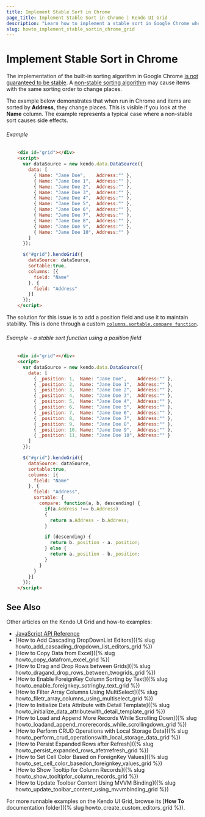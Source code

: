 ```yaml
---
title: Implement Stable Sort in Chrome
page_title: Implement Stable Sort in Chrome | Kendo UI Grid
description: "Learn how to implement a stable sort in Google Chrome when using the Kendo UI Grid widget."
slug: howto_implement_stable_sortin_chrome_grid
---
```


# Implement Stable Sort in Chrome

The implementation of the built-in sorting algorithm in Google Chrome [is not guaranteed to be stable](https://bugs.chromium.org/p/v8/issues/detail?id=90). A [non-stable sorting algorithm](https://en.wikipedia.org/wiki/Sorting_algorithm#Stability) may cause items with the same sorting order to change places.

The example below demonstrates that when run in Chrome and items are sorted by **Address**, they change places. This is visible if you look at the **Name** column. The example represents a typical case where a non-stable sort causes side effects.

###### Example

```html
    <div id="grid"></div>
    <script>
      var dataSource = new kendo.data.DataSource({
        data: [
          { Name: "Jane Doe",    Address:"" },
          { Name: "Jane Doe 1",  Address:"" },
          { Name: "Jane Doe 2",  Address:"" },
          { Name: "Jane Doe 3",  Address:"" },
          { Name: "Jane Doe 4",  Address:"" },
          { Name: "Jane Doe 5",  Address:"" },
          { Name: "Jane Doe 6",  Address:"" },
          { Name: "Jane Doe 7",  Address:"" },
          { Name: "Jane Doe 8",  Address:"" },
          { Name: "Jane Doe 9",  Address:"" },
          { Name: "Jane Doe 10", Address:"" }
        ]
      });

      $("#grid").kendoGrid({
        dataSource: dataSource,
        sortable:true,
        columns: [{
          field: "Name"
        }, {
          field: "Address"
        }]
      });
    </script>
```

The solution for this issue is to add a position field and use it to maintain stability. This is done through a custom [`columns.sortable.compare function`](/api/javascript/ui/grid#configuration-columns.sortable.compare).

###### Example - a stable sort function using a position field

```html
    <div id="grid"></div>
    <script>
      var dataSource = new kendo.data.DataSource({
        data: [
          { _position: 1,  Name: "Jane Doe",    Address:"" },
          { _position: 2,  Name: "Jane Doe 1",  Address:"" },
          { _position: 3,  Name: "Jane Doe 2",  Address:"" },
          { _position: 4,  Name: "Jane Doe 3",  Address:"" },
          { _position: 5,  Name: "Jane Doe 4",  Address:"" },
          { _position: 6,  Name: "Jane Doe 5",  Address:"" },
          { _position: 7,  Name: "Jane Doe 6",  Address:"" },
          { _position: 8,  Name: "Jane Doe 7",  Address:"" },
          { _position: 9,  Name: "Jane Doe 8",  Address:"" },
          { _position: 10, Name: "Jane Doe 9",  Address:"" },
          { _position: 11, Name: "Jane Doe 10", Address:"" }
        ]
      });

      $("#grid").kendoGrid({
        dataSource: dataSource,
        sortable:true,
        columns: [{
          field: "Name"
        }, {
          field: "Address",
          sortable: {
            compare: function(a, b, descending) {
              if(a.Address !== b.Address)
              {
                return a.Address - b.Address;
              }

              if (descending) {
                return b._position - a._position;
              } else {
                return a._position - b._position;
              }
            }
          }
        }]
      });
    </script>
```

## See Also

Other articles on the Kendo UI Grid and how-to examples:

* [JavaScript API Reference](/api/javascript/ui/grid)
* [How to Add Cascading DropDownList Editors]({% slug howto_add_cascading_dropdown_list_editors_grid %})
* [How to Copy Data from Excel]({% slug howto_copy_datafrom_excel_grid %})
* [How to Drag and Drop Rows between Grids]({% slug howto_dragand_drop_rows_between_twogrids_grid %})
* [How to Enable ForeignKey Column Sorting by Text]({% slug howto_enable_foreignkey_sotringby_text_grid %})
* [How to Filter Array Columns Using MultiSelect]({% slug howto_filetr_array_columns_using_multiselect_grid %})
* [How to Initialize Data Attribute with Detail Template]({% slug howto_initialize_data_attributewith_detail_template_grid %})
* [How to Load and Append More Records While Scrolling Down]({% slug howto_loadand_append_morerecords_while_scrollingdown_grid %})
* [How to Perform CRUD Operations with Local Storage Data]({% slug howto_perform_crud_operationswith_local_storage_data_grid %})
* [How to Persist Expanded Rows after Refresh]({% slug howto_persist_expanded_rows_afetrrefresh_grid %})
* [How to Set Cell Color Based on ForeignKey Values]({% slug howto_set_cell_color_basedon_foreignkey_values_grid %})
* [How to Show Tooltip for Column Records]({% slug howto_show_tooltipfor_column_records_grid %})
* [How to Update Toolbar Content Using MVVM Binding]({% slug howto_update_toolbar_content_using_mvvmbinding_grid %})

For more runnable examples on the Kendo UI Grid, browse its [**How To** documentation folder]({% slug howto_create_custom_editors_grid %}).
